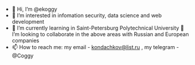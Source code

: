 - 👋 Hi, I’m @ekoggy
- 👀 I’m interested in infomation security, data science and web development
- 🌱 I’m currently learning in Saint-Petersburg Polytechnical University
 💞️ I’m looking to collaborate in the above areas with Russian and European companies
- 📫 How to reach me: my email - kondachkov@list.ru , my telegram - @Coggy

<!---
ekoggy/ekoggy is a ✨ special ✨ repository because its `README.md` (this file) appears on your GitHub profile.
You can click the Preview link to take a look at your changes.
--->
